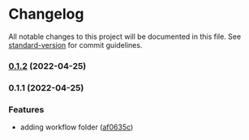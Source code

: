 # Changelog

All notable changes to this project will be documented in this file. See [standard-version](https://github.com/conventional-changelog/standard-version) for commit guidelines.

### [0.1.2](https://github.com/Paulopes29/AWS/compare/v0.1.1...v0.1.2) (2022-04-25)

### 0.1.1 (2022-04-25)


### Features

* adding workflow folder ([af0635c](https://github.com/Paulopes29/AWS/commit/af0635c8c43b1d80c77247bef9a878424416f630))
